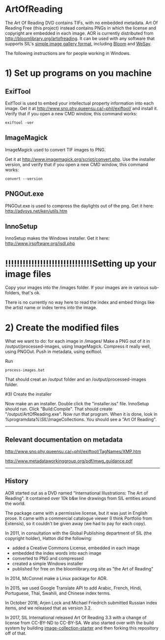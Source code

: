 # ArtOfReading
The Art Of Reading DVD contains TIFs, with no embedded metadata.
Art Of Reading Free (this project) instead contains PNGs in which the license and
copyright are embedded in each image. AOR is currently distributed from http://bloomlibrary.org/artofreading. It can be used with any software that supports SIL's [simple image gallery format](https://github.com/sillsdev/image-collection-starter), including [Bloom](http://bloomlibrary.org) and [WeSay](http://software.sil.org/wesay).

The following instructions are for people working in Windows.

# 1) Set up programs on you machine

## ExifTool

ExifTool is used to embed your intellectual property information into each image. Get it at http://www.sno.phy.queensu.ca/~phil/exiftool/ and install it. Verify that if you open a new CMD window, this command works:

    exiftool -ver

## ImageMagick

ImageMagick used to convert TIF images to PNG.

Get it at http://www.imagemagick.org/script/convert.php. Use the installer version, and verify that if you open a new CMD window, this command works:

    convert --version

## PNGOut.exe

PNGOut.exe is used to compress the daylights out of the png. Get it here: http://advsys.net/ken/utils.htm

## InnoSetup

InnoSetup makes the Windows installer. Get it here: http://www.jrsoftware.org/isdl.php

# !!!!!!!!!!!!!!!!!!!!!!!!!!!!!!Setting up your image files

Copy your images into the /images folder. If your images are in various sub-folders, that's ok.

There is no currently no way here to read the index and embed things like the artist name or index terms into the image.

# 2) Create the modified files

What we want to do: for each image in /images/
	Make a PNG out of it in /output/processed-images, using ImageMagick.
	Compress it really well, using PNGOut.
	Push in metadata, using exiftool.

Run

    process-images.bat

That should creat an /output folder and an /output/processed-images folder.

#3) Create the installer

Now make an an installer. Double click the "installer.iss" file. InnoSetup should run. Click "Build:Compile". That should create "/output/ArtOfReading.exe". Now run that program. When it is done, look in %programdata%\SIL\ImageCollections\. You should see a "Art Of Reading".


---
## Relevant documentation on metadata

http://www.sno.phy.queensu.ca/~phil/exiftool/TagNames/XMP.htm

http://www.metadataworkinggroup.org/pdf/mwg_guidance.pdf

---

## History
AOR started out as a DVD named "International Illustrations: The Art of Reading". It contained over 10k b&w line drawings from SIL entities around the world.

The package came with a permissive license, but it was just in English prose. It came with a commercial catalogue viewer (I think Portfolio from Extensis), so it couldn't be given away (we had to pay for each copy).

In 2011, in consultation with the Global Publishing department of SIL (the copyright holder), Hatton did the following:

* added a Creative Commons License, embedded in each image
* embedded the index words into each image
* converted to PNG and compressed
* created a simple Windows installer
* published for free on the bloomlibrary.org site as "the Art of Reading"

In 2014, McConnel make a Linux package for AOR.

In 2015, we used Google Translate API to add Arabic, French, Hindi, Portuguese,  Thai, Swahili, and Chinese index terms.

In October 2016, Arjen Lock and Michael Friedrich submitted Russian index items, and we released that as version 3.2.

In 2017, SIL International released Art Of Reading 3.3 with a change of license from CC-BY-ND to CC-BY-SA. We also started over with the build system by building [image-collection-starter](https://github.com/sillsdev/image-collection-starter) and then forking this repository off of that.
